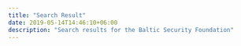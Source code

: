 ```yaml
---
title: "Search Result"
date: 2019-05-14T14:46:10+06:00
description: "Search results for the Baltic Security Foundation"
---
```

